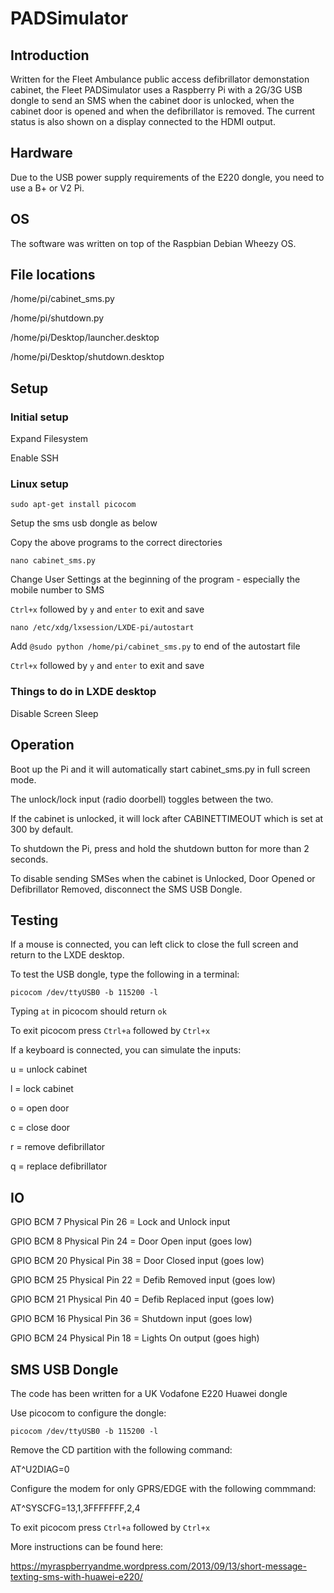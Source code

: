 # PADSimulator

## Introduction

Written for the Fleet Ambulance public access defibrillator demonstation cabinet, the Fleet PADSimulator uses a Raspberry Pi with a 2G/3G USB dongle to send an SMS when the cabinet door is unlocked, when the cabinet door is opened and when the defibrillator is removed.  The current status is also shown on a display connected to the HDMI output.

## Hardware

Due to the USB power supply requirements of the E220 dongle, you need to use a B+ or V2 Pi.

##  OS

The software was written on top of the Raspbian Debian Wheezy OS.

## File locations

/home/pi/cabinet_sms.py

/home/pi/shutdown.py

/home/pi/Desktop/launcher.desktop

/home/pi/Desktop/shutdown.desktop

## Setup

### Initial setup

Expand Filesystem

Enable SSH

### Linux setup

```sudo apt-get install picocom```

Setup the sms usb dongle as below

Copy the above programs to the correct directories

```nano cabinet_sms.py``` 

Change User Settings at the beginning of the program - especially the mobile number to SMS

```Ctrl+x``` followed by ```y``` and ```enter``` to exit and save

```nano /etc/xdg/lxsession/LXDE-pi/autostart```

Add ```@sudo python /home/pi/cabinet_sms.py``` to end of the autostart file

```Ctrl+x``` followed by ```y``` and ```enter``` to exit and save

### Things to do in LXDE desktop

Disable Screen Sleep

## Operation

Boot up the Pi and it will automatically start cabinet_sms.py in full screen mode.

The unlock/lock input (radio doorbell) toggles between the two.

If the cabinet is unlocked, it will lock after CABINETTIMEOUT which is set at 300 by default.

To shutdown the Pi, press and hold the shutdown button for more than 2 seconds.

To disable sending SMSes when the cabinet is Unlocked, Door Opened or Defibrillator Removed, disconnect the SMS USB Dongle.

## Testing

If a mouse is connected, you can left click to close the full screen and return to the LXDE desktop.

To test the USB dongle, type the following in a terminal:

```picocom /dev/ttyUSB0 -b 115200 -l```

Typing ```at``` in picocom should return ```ok```

To exit picocom press ```Ctrl+a``` followed by ```Ctrl+x```

If a keyboard is connected, you can simulate the inputs:

u = unlock cabinet

l = lock cabinet

o = open door

c = close door

r = remove defibrillator

q = replace defibrillator


## IO

GPIO BCM 7  Physical Pin 26 = Lock and Unlock input

GPIO BCM 8  Physical Pin 24 = Door Open       input (goes low)

GPIO BCM 20 Physical Pin 38 = Door Closed     input (goes low)

GPIO BCM 25 Physical Pin 22 = Defib Removed   input (goes low)

GPIO BCM 21 Physical Pin 40 = Defib Replaced  input (goes low)

GPIO BCM 16 Physical Pin 36 = Shutdown        input (goes low)

GPIO BCM 24 Physical Pin 18 = Lights On       output (goes high)

## SMS USB Dongle

The code has been written for a UK Vodafone E220 Huawei dongle

Use picocom to configure the dongle:

```picocom /dev/ttyUSB0 -b 115200 -l```

Remove the CD partition with the following command:

AT^U2DIAG=0

Configure the modem for only GPRS/EDGE with the following commmand:

AT^SYSCFG=13,1,3FFFFFFF,2,4

To exit picocom press ```Ctrl+a``` followed by ```Ctrl+x```

More instructions can be found here:

https://myraspberryandme.wordpress.com/2013/09/13/short-message-texting-sms-with-huawei-e220/
